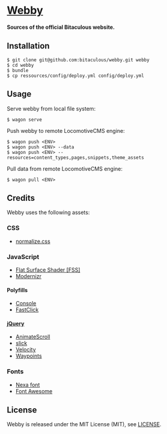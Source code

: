 [Webby](https://github.com/bitaculous/webby "Sources of the official Bitaculous website.")
==========================================================================================

**Sources of the official Bitaculous website.**

Installation
------------

    $ git clone git@github.com:bitaculous/webby.git webby
    $ cd webby
    $ bundle
    $ cp ressources/config/deploy.yml config/deploy.yml

Usage
-----

Serve webby from local file system:

```shell
$ wagon serve
```

Push webby to remote LocomotiveCMS engine:

```shell
$ wagon push <ENV>
$ wagon push <ENV> --data
$ wagon push <ENV> --resources=content_types,pages,snippets,theme_assets
```

Pull data from remote LocomotiveCMS engine:

```shell
$ wagon pull <ENV>
```

Credits
-------

Webby uses the following assets:

### CSS

* [normalize.css](http://necolas.github.io/normalize.css "normalize.css")

### JavaScript

* [Flat Surface Shader [FSS]](http://matthew.wagerfield.com/flat-surface-shader "Flat Surface Shader for rendering lit triangles to a number of contexts including WebGL, Canvas 2D and SVG")
* [Modernizr](http://modernizr.com "Modernizr is a JavaScript library that detects HTML5 and CSS3 features in the user’s browser.")

#### Polyfills

* [Console](https://github.com/h5bp/html5-boilerplate/blob/master/js/plugins.js "Avoid `console` errors in browsers that lack a console.")
* [FastClick](https://github.com/ftlabs/fastclick "Polyfill to remove click delays on browsers with touch UIs.")

#### [jQuery](http://jquery.com "The Write Less, Do More, JavaScript Library.")

* [AnimateScroll](http://plugins.compzets.com/animatescroll "A Simple jQuery Plugin for Animating Scroll.")
* [slick](http://kenwheeler.github.io/slick "The last carousel you'll ever need.")
* [Velocity](http://velocityjs.org "Accelerated JavaScript animation.")
* [Waypoints](http://imakewebthings.com/jquery-waypoints "Waypoints is a jQuery plugin that makes it easy to execute a function whenever you scroll to an element.")

### Fonts

* [Nexa font](http://fontfabric.com/nexa-font "Nexa font")
* [Font Awesome](http://fortawesome.github.io/Font-Awesome "The iconic font and CSS toolkit")

License
-------

Webby is released under the MIT License (MIT), see [LICENSE](https://raw.githubusercontent.com/bitaculous/webby/master/LICENSE "License").